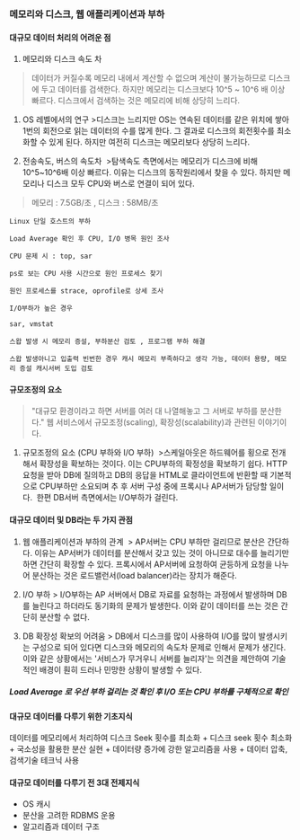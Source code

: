 ### 메모리와 디스크, 웹 애플리케이션과 부하 

#### 대규모 데이터 처리의 어려운 점 

1.	메모리와 디스크 속도 차

> 데이터가 커질수록 메모리 내에서 계산할 수 없으며 계산이 불가능하므로 디스크에 두고 데이터를 검색한다. 하지만 메모리는 디스크보다 10^5 ~ 10^6 배 이상 빠르다. 디스크에서 검색하는 것은 메모리에 비해 상당히 느리다.

1.	OS 레벨에서의 연구 >디스크는 느리지만 OS는 연속된 데이터를 같은 위치에 쌓아 1번의 회전으로 읽는 데이터의 수를 많게 한다. 그 결과로 디스크의 회전횟수를 최소화할 수 있게 된다. 하지만 여전히 디스크는 메모리보다 상당히 느리다. 

2.	전송속도, 버스의 속도차  >탐색속도 측면에서는 메모리가 디스크에 비해 10^5~10^6배 이상 빠르다. 이유는 디스크의 동작원리에서 찾을 수 있다. 하지만 메모리나 디스크 모두 CPU와 버스로 연결이 되어 있다. 

> 메모리 : 7.5GB/초 , 디스크 : 58MB/초

```
Linux 단일 호스트의 부하 

Load Average 확인 후 CPU, I/O 병목 원인 조사 

CPU 문제 시 : top, sar

ps로 보는 CPU 사용 시간으로 원인 프로세스 찾기

원인 프로세스를 strace, oprofile로 상세 조사 

I/O부하가 높은 경우 

sar, vmstat 

스왑 발생 시 메모리 증설, 부하분산 검토 , 프로그램 부하 해결

스왑 발생아니고 입출력 빈번한 경우 캐시 메모리 부족하다고 생각 가능, 데이터 용량, 메모리 증설 캐시서버 도입 검토 
```

#### 규모조정의 요소

> "대규모 환경이라고 하면 서버를 여러 대 나열해놓고 그 서버로 부하를 분산한다." 웹 서비스에서 규모조정(scaling), 확장성(scalability)과 관련된 이야기이다.

1.	규모조정의 요소 (CPU 부하와 I/O 부하)  >스케일아웃은 하드웨어를 횡으로 전개해서 확장성을 확보하는 것이다. 이는 CPU부하의 확정성을 확보하기 쉽다. HTTP 요청을 받아 DB에 질의하고 DB의 응답을 HTML로 클라이언트에 반환할 때 기본적으로 CPU부하만 소요되며 추 후 서버 구성 중에 프록시나 AP서버가 담당할 일이다.  한편 DB서버 측면에서는 I/O부하가 걸린다. 

#### 대규모 데이터 및 DB라는 두 가지 관점

1.	웹 애플리케이션과 부하의 관계  > AP서버는 CPU 부하만 걸리므로 분산은 간단하다. 이유는 AP서버가 데이터를 분산해서 갖고 있는 것이 아니므로 대수를 늘리기만 하면 간단히 확장할 수 있다. 프록시에서 AP서버에 요청하여 균등하게 요청을 나누어 분산하는 것은 로드밸런서(load balancer)라는 장치가 해준다. 

2.	I/O 부하 > I/O부하는 AP 서버에서 DB로 자료를 요청하는 과정에서 발생하며 DB를 늘린다고 하더라도 동기화의 문제가 발생한다. 이와 같이 데이터를 쓰는 것은 간단히 분산할 수 없다. 

3.	DB 확장성 확보의 어려움 > DB에서 디스크를 많이 사용하여 I/O를 많이 발생시키는 구성으로 되어 있다면 디스크와 메모리의 속도차 문제로 인해서 문제가 생긴다. 이와 같은 상황에서는 '서비스가 무거우니 서버를 늘리자'는 의견을 제안하여 기술적인 배경이 훤히 드러나 민망한 상황이 발생할 수 있다. 

##### Load Average 로 우선 부하 걸리는 것 확인 후 I/O 또는 CPU 부하를 구체적으로 확인

#### 대규모 데이터를 다루기 위한 기초지식

데이터를 메모리에서 처리하여 디스크 Seek 횟수를 최소화 + 디스크 seek 횟수 최소화 + 국소성을 활용한 분산 실현 + 데이터량 증가에 강한 알고리즘을 사용 + 데이터 압축, 검색기술 테크닉 사용 

#### 대규모 데이터를 다루기 전 3대 전제지식

-	OS 캐시
-	분산을 고려한 RDBMS 운용
-	알고리즘과 데이터 구조
